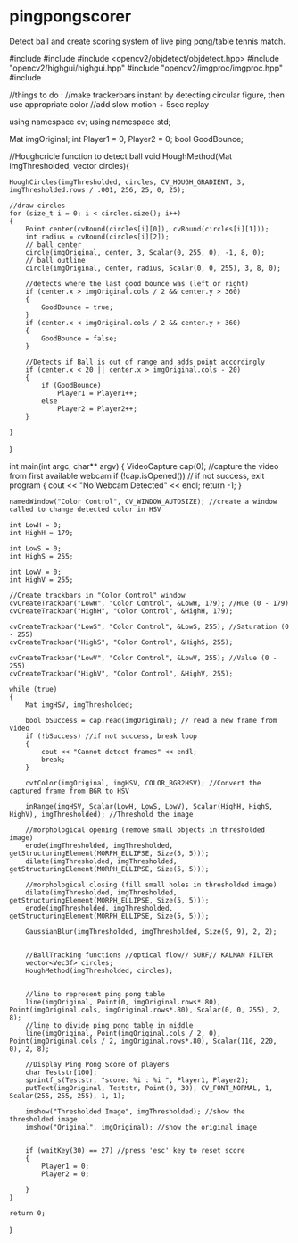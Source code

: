 # pingpongscorer
Detect ball and create scoring system of live ping pong/table tennis match.

#include <cstdio>
#include <iostream>
#include <opencv2/objdetect/objdetect.hpp>
#include "opencv2/highgui/highgui.hpp"
#include "opencv2/imgproc/imgproc.hpp"
#include <vector>

//things to do : 
//make trackerbars instant by detecting circular figure, then use appropriate color
//add slow motion + 5sec replay


using namespace cv;
using namespace std;

Mat imgOriginal;
int  Player1 = 0, Player2 = 0;
bool GoodBounce;

//Houghcricle function to detect ball
void HoughMethod(Mat imgThresholded, vector<Vec3f> circles){

	HoughCircles(imgThresholded, circles, CV_HOUGH_GRADIENT, 3, imgThresholded.rows / .001, 256, 25, 0, 25);

	//draw circles
	for (size_t i = 0; i < circles.size(); i++)
	{
		Point center(cvRound(circles[i][0]), cvRound(circles[i][1]));
		int radius = cvRound(circles[i][2]);
		// ball center
		circle(imgOriginal, center, 3, Scalar(0, 255, 0), -1, 8, 0);
		// ball outline
		circle(imgOriginal, center, radius, Scalar(0, 0, 255), 3, 8, 0);

		//detects where the last good bounce was (left or right)
		if (center.x > imgOriginal.cols / 2 && center.y > 360)
		{
			GoodBounce = true;
		}
		if (center.x < imgOriginal.cols / 2 && center.y > 360)
		{
			GoodBounce = false;
		}

		//Detects if Ball is out of range and adds point accordingly
		if (center.x < 20 || center.x > imgOriginal.cols - 20)
		{
			if (GoodBounce)
				Player1 = Player1++;
			else
				Player2 = Player2++;
		}

	}
}


int main(int argc, char** argv)
{
	VideoCapture cap(0); //capture the video from first available webcam
	if (!cap.isOpened())  // if not success, exit program
	{
		cout << "No Webcam Detected" << endl;
		return -1;
	}

	namedWindow("Color Control", CV_WINDOW_AUTOSIZE); //create a window called to change detected color in HSV

	int LowH = 0;
	int HighH = 179;

	int LowS = 0;
	int HighS = 255;

	int LowV = 0;
	int HighV = 255;

	//Create trackbars in "Color Control" window
	cvCreateTrackbar("LowH", "Color Control", &LowH, 179); //Hue (0 - 179)
	cvCreateTrackbar("HighH", "Color Control", &HighH, 179);

	cvCreateTrackbar("LowS", "Color Control", &LowS, 255); //Saturation (0 - 255)
	cvCreateTrackbar("HighS", "Color Control", &HighS, 255);

	cvCreateTrackbar("LowV", "Color Control", &LowV, 255); //Value (0 - 255)
	cvCreateTrackbar("HighV", "Color Control", &HighV, 255);

	while (true)
	{
		Mat imgHSV, imgThresholded;

		bool bSuccess = cap.read(imgOriginal); // read a new frame from video
		if (!bSuccess) //if not success, break loop
		{
			cout << "Cannot detect frames" << endl;
			break;
		}

		cvtColor(imgOriginal, imgHSV, COLOR_BGR2HSV); //Convert the captured frame from BGR to HSV

		inRange(imgHSV, Scalar(LowH, LowS, LowV), Scalar(HighH, HighS, HighV), imgThresholded); //Threshold the image

		//morphological opening (remove small objects in thresholded image)
		erode(imgThresholded, imgThresholded, getStructuringElement(MORPH_ELLIPSE, Size(5, 5)));
		dilate(imgThresholded, imgThresholded, getStructuringElement(MORPH_ELLIPSE, Size(5, 5)));

		//morphological closing (fill small holes in thresholded image)
		dilate(imgThresholded, imgThresholded, getStructuringElement(MORPH_ELLIPSE, Size(5, 5)));
		erode(imgThresholded, imgThresholded, getStructuringElement(MORPH_ELLIPSE, Size(5, 5)));

		GaussianBlur(imgThresholded, imgThresholded, Size(9, 9), 2, 2);


		//BallTracking functions //optical flow// SURF// KALMAN FILTER
		vector<Vec3f> circles;
		HoughMethod(imgThresholded, circles);


		//line to represent ping pong table
		line(imgOriginal, Point(0, imgOriginal.rows*.80), Point(imgOriginal.cols, imgOriginal.rows*.80), Scalar(0, 0, 255), 2, 8);
		//line to divide ping pong table in middle
		line(imgOriginal, Point(imgOriginal.cols / 2, 0), Point(imgOriginal.cols / 2, imgOriginal.rows*.80), Scalar(110, 220, 0), 2, 8);

		//Display Ping Pong Score of players
		char Teststr[100];
		sprintf_s(Teststr, "score: %i : %i ", Player1, Player2);
		putText(imgOriginal, Teststr, Point(0, 30), CV_FONT_NORMAL, 1, Scalar(255, 255, 255), 1, 1);

		imshow("Thresholded Image", imgThresholded); //show the thresholded image
		imshow("Original", imgOriginal); //show the original image


		if (waitKey(30) == 27) //press 'esc' key to reset score
		{
			Player1 = 0;
			Player2 = 0;

		}
	}

	return 0;

}
